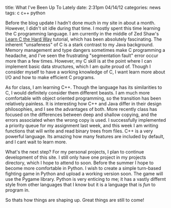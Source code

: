 title: What I've Been Up To Lately
date: 2:31pm 04/14/12
categories: news
tags: c
      c++
      python

Before the blog update I hadn't done much in my site in about a month. However,
I didn't sit idle during that time. I mostly spent this time learning the C
programming language. I am currently in the middle of Zed Shaw's [Learn C the
Hard Way][learnc] tutorial, which has been absolutely fascinating. The inherent
"unsafeness" of C is a stark contrast to my Java background. Memory management
and type dangers sometimes make C programming a headache, and I've seen the
frustrating "segmentation fault" error occur more than a few times. However, my
C skill is at the point where I can implement basic data structures, which I am
quite proud of. Though I consider myself to have a working knowledge of C, I
want learn more about I/O and how to make efficient C programs.

As for class, I am learning C++. Though the language has its similarities to C,
I would definitely consider them different beasts. I am much more comfortable
with object oriented programming, so the transition has been relatively
painless. It is interesting how C++ and Java differ in their design
philosophies, and I see the advantages of both. More recently class has focused
on the differences between deep and shallow copying, and the errors associated
when the wrong copy is used. I successfully implemented a priority queue for my
assignment last week, and this week I am writing functions that will write and
read binary trees from files. C++ is a very powerful language. Its amazing how
many features are included by default, and I cant wait to learn more.

What's the next step? For my personal projects, I plan to continue development
of this site.  I still only have one project in my projects directory, which I
hope to attend to soon. Before the summer I hope to become more comfortable in
Python. I wish to create a simple turn-based fighting game in Python and upload
a working version soon. The game will use the Pygame library. Python is very
enticing to me; it has a vastly differnt style from other languages that I know
but it is a language that is *fun* to program in.

So thats how things are shaping up. Great things are still to come!

[learnc]: http://c.learncodethehardway.org/book/ "Learn C the Hard Way"
